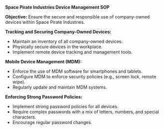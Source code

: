 **Space Pirate Industries Device Management SOP**

**Objective:** Ensure the secure and responsible use of company-owned devices within Space Pirate Industries.

**Tracking and Securing Company-Owned Devices:**
   - Maintain an inventory of all company-owned devices.
   - Physically secure devices in the workplace.
   - Implement remote device tracking and management tools.

**Mobile Device Management (MDM):**
   - Enforce the use of MDM software for smartphones and tablets.
   - Configure MDM to enforce security policies (e.g., screen lock, remote wipe).
   - Regularly update and maintain MDM systems.

**Enforcing Strong Password Policies:**
   - Implement strong password policies for all devices.
   - Require complex passwords with a mix of letters, numbers, and special characters.
   - Encourage regular password changes.
